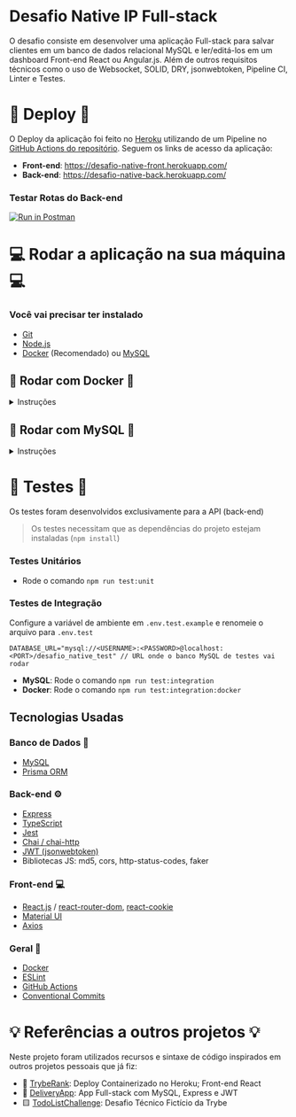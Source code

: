 # Desafio Native IP Full-stack

O desafio consiste em desenvolver uma aplicação Full-stack para salvar clientes em um banco de dados relacional MySQL e ler/editá-los em um dashboard Front-end React ou Angular.js. Além de outros requisitos técnicos como o uso de Websocket, SOLID, DRY, jsonwebtoken, Pipeline CI, Linter e Testes.

# 🚀 Deploy 🚀

O Deploy da aplicação foi feito no [Heroku](https://www.heroku.com/) utilizando de um Pipeline no [GitHub Actions do repositório](https://github.com/RafaelAugustScherer/desafioNative/actions). Seguem os links de acesso da aplicação:
* **Front-end**: https://desafio-native-front.herokuapp.com/
* **Back-end**: https://desafio-native-back.herokuapp.com/

### Testar Rotas do Back-end
[![Run in Postman](https://run.pstmn.io/button.svg)](https://app.getpostman.com/run-collection/c74044eca7285c3ff162?action=collection%2Fimport#?env%5BLocal%5D=W3sia2V5Ijoic2VydmVyIiwidmFsdWUiOiJsb2NhbGhvc3Q6MzAwMSIsImVuYWJsZWQiOnRydWUsInR5cGUiOiJkZWZhdWx0Iiwic2Vzc2lvblZhbHVlIjoiaHR0cHM6Ly9kZXNhZmlvLW5hdGl2ZS1iYWNrLmhlcm9rdWFwcC5jb20iLCJzZXNzaW9uSW5kZXgiOjB9XQ==)

# 💻 Rodar a aplicação na sua máquina 💻
### Você vai precisar ter instalado
- [Git](https://git-scm.com/downloads)
- [Node.js](https://nodejs.org/en/download/)
- [Docker](https://www.docker.com/get-started/) (Recomendado) ou [MySQL](https://dev.mysql.com/downloads/mysql/)

## 🐋 Rodar com Docker 🐋
<details>
<summary>Instruções</summary>

## Clonar o repositório
Primeiramente você vai precisar clonar este repositório para qualquer diretório em sua máquina local.

Para isso você vai executar o seguinte comando no seu terminal:
```console
git clone https://github.com/RafaelAugustScherer/desafioNative.git
```

## Setup
Antes de inicializar o projeto, é importante configurar algumas variáveis de ambiente e instalar as dependências do projeto.

### Configurar o ambiente (.env)

- **Back-end**
  - Acesse o diretório `./back-end`
  - Altere o arquivo `.env.example` com as variáveis de ambiente indicadas:
  ```
  PORT=3001 // Porta onde a aplicação vai ouvir requisições
  DATABASE_URL="mysql://root:root@esafio-native-db:3306/desafio_native" // URL onde o banco MySQL está rodando (Padrão Docker)
  JWT_SECRET=MySecretJWTSecret // Segredo usado para gerar tokens JWT (qualquer string)
  ```
  > Apague os comentários indicados `// ...` ao lado do valor da variável
  - Renomeie o arquivo para `.env`
- **Front-end**
  - Acesse o diretório `./front-end`
  - Altere o arquivo `.env.example` com as variáveis de ambiente indicadas:
  ```
  REACT_APP_SERVER=http://localhost:3001 // URL de acesso à API (back-end)
  ```
  > Apague os comentários indicados `// ...` ao lado do valor da variável
  - Renomeie o arquivo para `.env`
 
### Instalar dependências
- Na pasta`./front-end` rode o comando `npm install`

## Inicializar a Aplicação
Inicialize o back-end e o front-end em terminais separados

> Por padrão o back-end inicializa na porta 3001
> Por padrão o front-end inicializa na porta 3000

- Back-end
  - Acesse o diretório `./back-end`
  - Rode o comando `npm run compose:up` para iniciar o banco MySQL e a API Dockerizados
- Front-end
  - Acesse o diretório `./front-end`
  - Rode o comando `npm start` para iniciar a aplicação React

## Acessar a Aplicação
- Back-end:
  - Você pode testar a aplicação via Postman ou Insomnia - URL: `http://localhost:3001`
- Front-end:
  - No seu navegador, use a URL (padrão): `http://localhost:3000`

</details>

## 🐬 Rodar com MySQL 🐬
<details>
<summary>Instruções</summary>

## Clonar o repositório
Primeiramente você vai precisar clonar este repositório para qualquer diretório em sua máquina local.

Para isso você vai executar o seguinte comando no seu terminal:
```console
git clone https://github.com/RafaelAugustScherer/desafioNative.git
```

## Setup
Antes de inicializar o projeto, é importante configurar algumas variáveis de ambiente e instalar as dependências do projeto.

### Configurar o ambiente (.env)

- **Back-end**
  - Acesse o diretório `./back-end`
  - Altere o arquivo `.env.example` com as variáveis de ambiente indicadas:
  ```
  PORT=3001 // Porta onde a aplicação vai ouvir requisições
  DATABASE_URL="mysql://<USERNAME>:<PASSWORD>@localhost:<PORT>/desafio_native" // URL onde o banco MySQL está rodando
  JWT_SECRET=MySecretJWTSecret // Segredo usado para gerar tokens JWT (qualquer string)
  ```
  > Apague os comentários indicados `// ...` ao lado do valor da variável
  - Renomeie o arquivo para `.env`
- **Front-end**
  - Acesse o diretório `./front-end`
  - Altere o arquivo `.env.example` com as variáveis de ambiente indicadas:
  ```
  REACT_APP_SERVER=http://localhost:<PORT> // URL de acesso à API (back-end)
  ```
  > Apague os comentários indicados `// ...` ao lado do valor da variável
  - Renomeie o arquivo para `.env`
 
### Instalar dependências
- Nas pastas `./back-end` e `./front-end` rode o comando `npm install`

## Inicializar a Aplicação
Inicialize o back-end e o front-end em terminais separados

> Por padrão o back-end inicializa na porta 3001
> Por padrão o front-end inicializa na porta 3000

- Back-end
  - Acesse o diretório `./back-end`
  - Rode o comando `npm run dev` para iniciar a API
- Front-end
  - Acesse o diretório `./front-end`
  - Rode o comando `npm start` para iniciar a aplicação React

## Acessar a Aplicação
- Back-end:
  - Você pode testar a aplicação via Postman ou Insomnia
- Front-end:
  - No seu navegador, use a URL (padrão): `http://localhost:3000`

</details>

# 🚧 Testes 🚧

Os testes foram desenvolvidos exclusivamente para a API (back-end)
> Os testes necessitam que as dependências do projeto estejam instaladas (`npm install`)

### Testes Unitários
- Rode o comando `npm run test:unit`

### Testes de Integração

Configure a variável de ambiente em `.env.test.example` e renomeie o arquivo para `.env.test`
```
DATABASE_URL="mysql://<USERNAME>:<PASSWORD>@localhost:<PORT>/desafio_native_test" // URL onde o banco MySQL de testes vai rodar
```
- **MySQL**: Rode o comando `npm run test:integration`
- **Docker**: Rode o comando `npm run test:integration:docker`

## Tecnologias Usadas

### Banco de Dados 💾
- [MySQL](https://www.mysql.com/)
- [Prisma ORM](https://www.prisma.io/)

### Back-end ⚙️
- [Express](https://expressjs.com/pt-br/)
- [TypeScript](https://www.typescriptlang.org/)
- [Jest](https://jestjs.io/pt-BR/)
- [Chai / chai-http](https://www.chaijs.com/)
- [JWT (jsonwebtoken)](https://www.npmjs.com/package/jsonwebtoken)
- Bibliotecas JS: md5, cors, http-status-codes, faker

### Front-end 💻
- [React.js](https://pt-br.reactjs.org/) / [react-router-dom](https://reactrouter.com/en/main), [react-cookie](https://www.npmjs.com/package/react-cookie)
- [Material UI](https://mui.com/pt/)
- [Axios](https://axios-http.com/ptbr/)

### Geral 🧾
- [Docker](https://www.docker.com/)
- [ESLint](https://eslint.org/)
- [GitHub Actions](https://github.com/features/actions)
- [Conventional Commits](https://www.conventionalcommits.org/en/v1.0.0/)
</details>

# 💡 Referências a outros projetos 💡

Neste projeto foram utilizados recursos e sintaxe de código inspirados em outros projetos pessoais que já fiz:

- 🏅 [TrybeRank](https://github.com/RafaelAugustScherer/trybe-rank): Deploy Containerizado no Heroku; Front-end React
- 🚚 [DeliveryApp](https://github.com/RafaelAugustScherer/delivery-app): App Full-stack com MySQL, Express e JWT
- 🟨 [TodoListChallenge](https://github.com/RafaelAugustScherer/todoListChallenge): Desafio Técnico Fictício da Trybe
